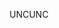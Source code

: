 <span data-ttu-id="e93f3-101">UNC</span><span class="sxs-lookup"><span data-stu-id="e93f3-101">UNC</span></span>